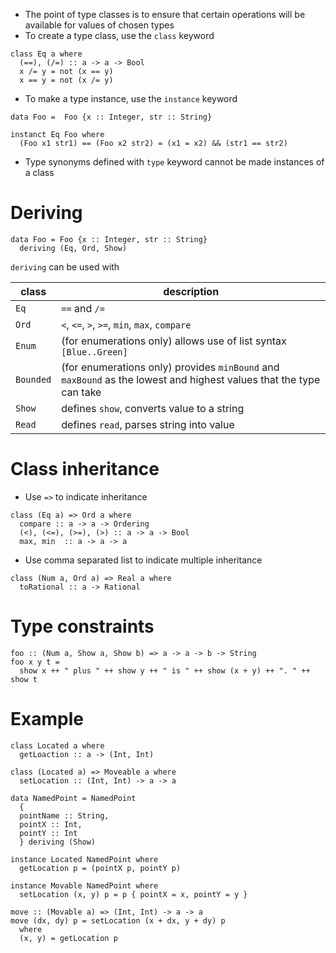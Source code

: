 * The point of type classes is to ensure that certain operations will be
	available for values of chosen types
* To create a type class, use the `class` keyword
```
class Eq a where
  (==), (/=) :: a -> a -> Bool
  x /= y = not (x == y)
  x == y = not (x /= y)
```
* To make a type instance, use the `instance` keyword
```
data Foo =  Foo {x :: Integer, str :: String}

instanct Eq Foo where
  (Foo x1 str1) == (Foo x2 str2) = (x1 = x2) && (str1 == str2)
```
* Type synonyms defined with `type` keyword cannot be made instances of a class
# Deriving
```
data Foo = Foo {x :: Integer, str :: String}
  deriving (Eq, Ord, Show)
```
`deriving` can be used with

|    class    |    description    |
|    -----    |    -----------    |
|     `Eq`    | `==` and `/=`     |
|    `Ord`    | `<`, `<=`, `>`, `>=`, `min`, `max`, `compare` |
|    `Enum`   | (for enumerations only) allows use of list syntax `[Blue..Green]`  |
|  `Bounded`  | (for enumerations only) provides `minBound` and `maxBound` as the lowest and highest values that the type can take 
|   `Show`    | defines `show`, converts value to a string  |
|   `Read`    | defines `read`, parses string into value   |

# Class inheritance
* Use `=>` to indicate inheritance
```
class (Eq a) => Ord a where
  compare :: a -> a -> Ordering
  (<), (<=), (>=), (>) :: a -> a -> Bool
  max, min  :: a -> a -> a
```
* Use comma separated list to indicate multiple inheritance
```
class (Num a, Ord a) => Real a where
  toRational :: a -> Rational
```
# Type constraints
```
foo :: (Num a, Show a, Show b) => a -> a -> b -> String
foo x y t =
  show x ++ " plus " ++ show y ++ " is " ++ show (x + y) ++ ". " ++ show t
```
# Example
```
class Located a where
  getLoaction :: a -> (Int, Int)

class (Located a) => Moveable a where
  setLocation :: (Int, Int) -> a -> a

data NamedPoint = NamedPoint
  {
  pointName :: String,
  pointX :: Int,
  pointY :: Int
  } deriving (Show)

instance Located NamedPoint where
  getLocation p = (pointX p, pointY p)

instance Movable NamedPoint where
  setLocation (x, y) p = p { pointX = x, pointY = y }

move :: (Movable a) => (Int, Int) -> a -> a
move (dx, dy) p = setLocation (x + dx, y + dy) p
  where
  (x, y) = getLocation p
```
